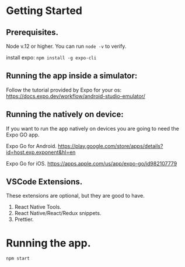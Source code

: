 # Getting Started

## Prerequisites.
Node v.12 or higher. You can run `node -v` to verify.

install expo: `npm install -g expo-cli`

## Running the app inside a simulator:
Follow the tutorial provided by Expo for your os: https://docs.expo.dev/workflow/android-studio-emulator/

## Running the natively on device:
If you want to run the app natively on devices you are going to need the Expo GO app.

Expo Go for Android. https://play.google.com/store/apps/details?id=host.exp.exponent&hl=en

Expo Go for iOS. https://apps.apple.com/us/app/expo-go/id982107779

## VSCode Extensions.
These extensions are optional, but they are good to have.

1. React Native Tools.
2. React Native/React/Redux snippets.
3. Prettier.

# Running the app.
`npm start`
